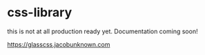 # css-library

this is not at all production ready yet.
Documentation coming soon!

https://glasscss.jacobunknown.com
